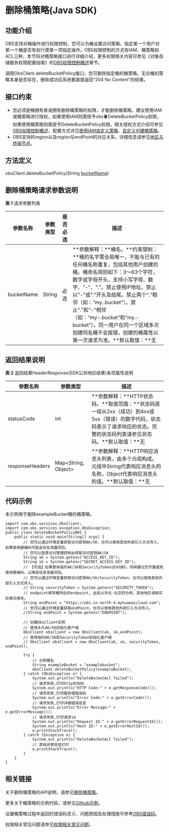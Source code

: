 # 删除桶策略\(Java SDK\)<a name="obs_21_0414"></a>

## 功能介绍<a name="section67617135224"></a>

OBS支持对桶操作进行权限控制，您可以为桶设置访问策略，指定某一个用户对某一个桶是否有权行使某一项指定操作。OBS权限控制的方式有IAM、桶策略和ACL三种，本节将对桶策略接口进行详细介绍，更多权限相关内容可参见《对象存储服务权限配置指南》的[OBS权限控制概述](https://support.huaweicloud.com/perms-cfg-obs/obs_40_0001.html)章节。

调用ObsClient.deleteBucketPolicy接口，您可删除指定桶的桶策略。无论桶的策略本身是否存在，删除成功后系统都直接返回“204 No Content”的结果。

## 接口约束<a name="section326152964516"></a>

-   您必须是桶拥有者或拥有删除桶策略的权限，才能删除桶策略。建议使用IAM或桶策略进行授权，如果使用IAM则需授予obs:bucket:DeleteBucketPolicy权限，如果使用桶策略则需授予DeleteBucketPolicy权限。相关授权方式介绍可参见[OBS权限控制概述](https://support.huaweicloud.com/perms-cfg-obs/obs_40_0001.html)，配置方式详见[使用IAM自定义策略](https://support.huaweicloud.com/usermanual-obs/obs_03_0121.html)、[自定义创建桶策略](https://support.huaweicloud.com/usermanual-obs/obs_03_0123.html)。
-   OBS支持的region以及region与endPoint的对应关系，详细信息请参见[地区与终端节点](https://developer.huaweicloud.com/endpoint?OBS)。

## 方法定义<a name="section8575450"></a>

obsClient.deleteBucketPolicy\(String  [bucketName](#table26561495)\)

## 删除桶策略请求参数说明<a name="section10070188"></a>

**表 1**  请求参数列表

|**参数名称**|**参数类型**|**是否必选**|**描述**|
|--|--|--|--|
|bucketName|String|必选|**参数解释：**桶名。**约束限制：**桶的名字需全局唯一，不能与已有的任何桶名称重复，包括其他用户创建的桶。桶命名规则如下：3～63个字符，数字或字母开头，支持小写字母、数字、“-”、“.”。禁止使用IP地址。禁止以“-”或“.”开头及结尾。禁止两个“.”相邻（如：“my..bucket”）。禁止“.”和“-”相邻（如：“my-.bucket”和“my.-bucket”）。同一用户在同一个区域多次创建同名桶不会报错，创建的桶属性以第一次请求为准。**默认取值：**无|


## 返回结果说明<a name="section20224185134720"></a>

**表 2**  返回结果HeaderResponse\(SDK公共响应结果\)各项属性说明

|**参数名称**|**参数类型**|**描述**|
|--|--|--|
|statusCode|int|**参数解释：**HTTP状态码。**取值范围：**状态码是一组从2xx（成功）到4xx或5xx（错误）的数字代码，状态码表示了请求响应的状态。完整的状态码列表请参见状态码。**默认取值：**无|
|responseHeaders|Map<String, Object>|**参数解释：**HTTP响应消息头列表，由多个元组构成。元组中String代表响应消息头的名称，Object代表响应消息头的值。**默认取值：**无|


## 代码示例<a name="section68262306466"></a>

本示例用于删除exampleBucket桶的桶策略。

```
import com.obs.services.ObsClient;
import com.obs.services.exception.ObsException;
public class DeleteBucketPolicy001 {
    public static void main(String[] args) {
        // 您可以通过环境变量获取访问密钥AK/SK，也可以使用其他外部引入方式传入。如果使用硬编码可能会存在泄露风险。
        // 您可以登录访问管理控制台获取访问密钥AK/SK
        String ak = System.getenv("ACCESS_KEY_ID");
        String sk = System.getenv("SECRET_ACCESS_KEY_ID");
        // 【可选】如果使用临时AK/SK和SecurityToken访问OBS，同样建议您尽量避免使用硬编码，以降低信息泄露风险。
        // 您可以通过环境变量获取访问密钥AK/SK/SecurityToken，也可以使用其他外部引入方式传入。
        // String securityToken = System.getenv("SECURITY_TOKEN");
        // endpoint填写桶所在的endpoint, 此处以华北-北京四为例，其他地区请按实际情况填写。
        String endPoint = "https://obs.cn-north-4.myhuaweicloud.com";
        // 您可以通过环境变量获取endPoint，也可以使用其他外部引入方式传入。
        //String endPoint = System.getenv("ENDPOINT");
        
        // 创建ObsClient实例
        // 使用永久AK/SK初始化客户端
        ObsClient obsClient = new ObsClient(ak, sk,endPoint);
        // 使用临时AK/SK和SecurityToken初始化客户端
        // ObsClient obsClient = new ObsClient(ak, sk, securityToken, endPoint);

        try {
            // 示例桶名
            String exampleBucket = "examplebucket";
            obsClient.deleteBucketPolicy(exampleBucket);
        } catch (ObsException e) {
            System.out.println("DeleteBucketAcl failed");
            // 请求失败,打印http状态码
            System.out.println("HTTP Code:" + e.getResponseCode());
            // 请求失败,打印服务端错误码
            System.out.println("Error Code:" + e.getErrorCode());
            // 请求失败,打印详细错误信息
            System.out.println("Error Message:" + e.getErrorMessage());
            // 请求失败,打印请求id
            System.out.println("Request ID:" + e.getErrorRequestId());
            System.out.println("Host ID:" + e.getErrorHostId());
            e.printStackTrace();
        } catch (Exception e) {
            System.out.println("DeleteBucketAcl failed");
            // 其他异常信息打印
            e.printStackTrace();
        }
    }
}
```

## 相关链接<a name="section7622125617106"></a>

关于删除桶策略的API说明，请参见[删除桶策略](https://support.huaweicloud.com/api-obs/obs_04_0029.html)。

更多关于桶策略的示例代码，请参见[Github示例](https://github.com/huaweicloud/huaweicloud-sdk-java-obs/blob/master/app/src/test/java/samples_java/BucketOperationsSample.java)。

设置桶策略过程中返回的错误码含义、问题原因及处理措施可参考[OBS错误码](https://support.huaweicloud.com/api-obs/obs_04_0115.html#section1)。

权限相关常见问题请参见[权限相关常见问题](https://support.huaweicloud.com/obs_faq/obs_faq_1100.html)。

